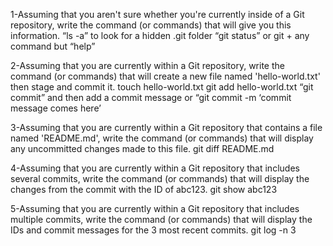 1-Assuming that you aren't sure whether you're currently inside of a Git repository, write the command (or commands) that will give you this information.
“ls -a” to look for a hidden .git folder
“git status” or git + any command but “help”


2-Assuming that you are currently within a Git repository, write the command (or commands) that will create a new file named 'hello-world.txt' then stage and commit it.
touch hello-world.txt
git add hello-world.txt
“git commit” and then add a commit message
or
“git commit -m ‘commit message comes here’


3-Assuming that you are currently within a Git repository that contains a file named 'README.md', write the command (or commands) that will display any uncommitted changes made to this file.
git diff README.md

4-Assuming that you are currently within a Git repository that includes several commits, write the command (or commands) that will display the changes from the commit with the ID of abc123.
git show abc123

5-Assuming that you are currently within a Git repository that includes multiple commits, write the command (or commands) that will display the IDs and commit messages for the 3 most recent commits.
git log -n 3
